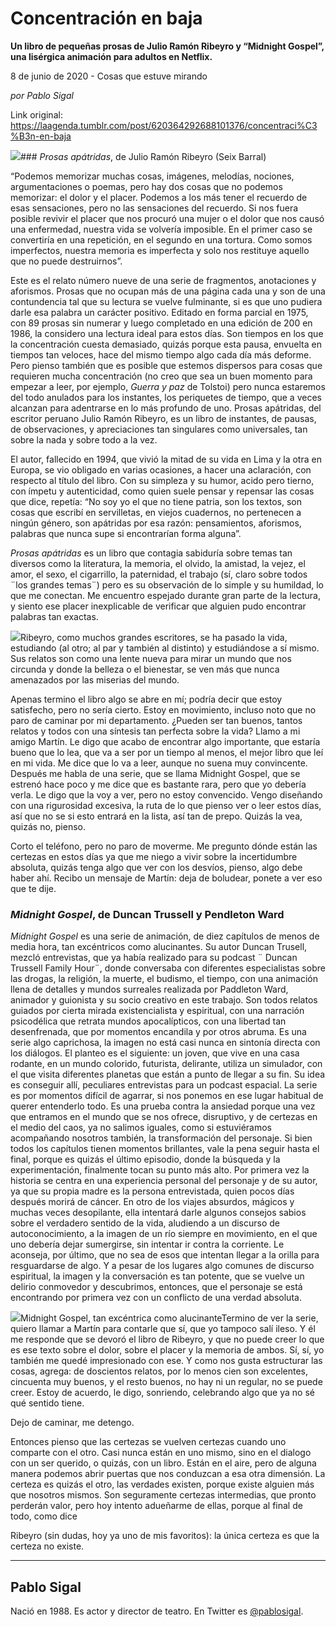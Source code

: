 # Concentración en baja

**Un libro de pequeñas prosas de Julio Ramón Ribeyro y “Midnight Gospel”, una lisérgica animación para adultos en Netflix.**

8 de junio de 2020 - Cosas que estuve mirando

_por Pablo Sigal_

Link original: https://laagenda.tumblr.com/post/620364292688101376/concentraci%C3%B3n-en-baja

![](https://64.media.tumblr.com/eac582e1322816d08873f5f66927246f/c67cf5ab79c6c501-0d/s500x750/4b6fde5edca79715e275b96bd9096b1c5004821b.jpg)### *Prosas apátridas*, de Julio Ramón Ribeyro (Seix Barral)

“Podemos memorizar muchas cosas, imágenes, melodías, nociones, argumentaciones o poemas, pero hay dos cosas que no podemos memorizar: el dolor y el placer. Podemos a los más tener el recuerdo de esas sensaciones, pero no las sensaciones del recuerdo. Si nos fuera posible revivir el placer que nos procuró una mujer o el dolor que nos causó una enfermedad, nuestra vida se volvería imposible. En el primer caso se convertiría en una repetición, en el segundo en una tortura. Como somos imperfectos, nuestra memoria es imperfecta y solo nos restituye aquello que no puede destruirnos”.


Este es el relato número nueve de una serie de fragmentos, anotaciones y aforismos. Prosas que no ocupan más de una página cada una y son de una contundencia tal que su lectura se vuelve fulminante, si es que uno pudiera darle esa palabra un carácter positivo. Editado en forma parcial en 1975, con 89 prosas sin numerar y luego completado en una edición de 200 en 1986, la considero una lectura ideal para estos días. Son tiempos en los que la concentración cuesta demasiado, quizás porque esta pausa, envuelta en tiempos tan veloces, hace del mismo tiempo algo cada día más deforme. Pero pienso también que es posible que estemos dispersos para cosas que requieren mucha concentración (no creo que sea un buen momento para empezar a leer, por ejemplo, *Guerra y paz* de Tolstoi) pero nunca estaremos del todo anulados para los instantes, los periquetes de tiempo, que a veces alcanzan para adentrarse en lo más profundo de uno. Prosas apátridas, del escritor peruano Julio Ramón Ribeyro, es un libro de instantes, de pausas, de observaciones, y apreciaciones tan singulares como universales, tan sobre la nada y sobre todo a la vez. 

El autor, fallecido en 1994, que vivió la mitad de su vida en Lima y la otra en Europa, se vio obligado en varias ocasiones, a hacer una aclaración, con respecto al título del libro. Con su simpleza y su humor, acido pero tierno, con ímpetu y autenticidad, como quien suele pensar y repensar las cosas que dice, repetía: “No soy yo el que no tiene patria, son los textos, son cosas que escribí en servilletas, en viejos cuadernos, no pertenecen a ningún género, son apátridas por esa razón: pensamientos, aforismos, palabras que nunca supe si encontrarían forma alguna”. 

*Prosas apátridas* es un libro que contagia sabiduría sobre temas tan diversos como la literatura, la memoria, el olvido, la amistad, la vejez, el amor, el sexo, el cigarrillo, la paternidad, el trabajo (sí, claro sobre todos ¨los grandes temas¨) pero es su observación de lo simple y su humildad, lo que me conectan. Me encuentro espejado durante gran parte de la lectura, y siento ese placer inexplicable de verificar que alguien pudo encontrar palabras tan exactas.


![](https://64.media.tumblr.com/028b9c9cf7965ad7bde37606eb280c32/c67cf5ab79c6c501-1a/s250x400/e18480503a39486e9e2fb844563fb433001ea6e5.jpg)Ribeyro, como muchos grandes escritores, se ha pasado la vida, estudiando (al otro; al par y también al distinto) y estudiándose a sí mismo. Sus relatos son como una lente nueva para mirar un mundo que nos circunda y donde la belleza o el bienestar, se ven más que nunca amenazados por las miserias del mundo.


Apenas termino el libro algo se abre en mí; podría decir que estoy satisfecho, pero no sería cierto. Estoy en movimiento, incluso noto que no paro de caminar por mi departamento. ¿Pueden ser tan buenos, tantos relatos y todos con una síntesis tan perfecta sobre la vida? Llamo a mi amigo Martín. Le digo que acabo de encontrar algo importante, que estaría bueno que lo lea, que va a ser por un tiempo al menos, el mejor libro que leí en mi vida. Me dice que lo va a leer, aunque no suena muy convincente. Después me habla de una serie, que se llama Midnight Gospel, que se estrenó hace poco y me dice que es bastante rara, pero que yo debería verla. Le digo que la voy a ver, pero no estoy convencido. Vengo diseñando con una rigurosidad excesiva, la ruta de lo que pienso ver o leer estos días, así que no se si esto entrará en la lista, así tan de prepo. Quizás la vea, quizás no, pienso. 

Corto el teléfono, pero no paro de moverme. Me pregunto dónde están las certezas en estos días ya que me niego a vivir sobre la incertidumbre absoluta, quizás tenga algo que ver con los desvíos, pienso, algo debe haber ahí. Recibo un mensaje de Martín: deja de boludear, ponete a ver eso que te dije. 


### *Midnight Gospel*, de Duncan Trussell y Pendleton Ward

*Midnight Gospel* es una serie de animación, de diez capítulos de menos de media hora, tan excéntricos como alucinantes. Su autor Duncan Trusell, mezcló entrevistas, que ya había realizado para su podcast ¨ Duncan Trussell Family Hour¨, donde conversaba con diferentes especialistas sobre las drogas, la religión, la muerte, el budismo, el tiempo, con una animación llena de detalles y mundos surreales realizada por Paddleton Ward, animador y guionista y su socio creativo en este trabajo. Son todos relatos guiados por cierta mirada existencialista y espiritual, con una narración psicodélica que retrata mundos apocalípticos, con una libertad tan desenfrenada, que por momentos encandila y por otros abruma. Es una serie algo caprichosa, la imagen no está casi nunca en sintonía directa con los diálogos. El planteo es el siguiente: un joven, que vive en una casa rodante, en un mundo colorido, futurista, delirante, utiliza un simulador, con el que visita diferentes planetas que están a punto de llegar a su fin. Su idea es conseguir allí, peculiares entrevistas para un podcast espacial. La serie es por momentos difícil de agarrar, si nos ponemos en ese lugar habitual de querer entenderlo todo. Es una prueba contra la ansiedad porque una vez que entramos en el mundo que se nos ofrece, disruptivo, y de certezas en el medio del caos, ya no salimos iguales, como si estuviéramos acompañando nosotros también, la transformación del personaje. Si bien todos los capítulos tienen momentos brillantes, vale la pena seguir hasta el final, porque es quizás el último episodio, donde la búsqueda y la experimentación, finalmente tocan su punto más alto. Por primera vez la historia se centra en una experiencia personal del personaje y de su autor, ya que su propia madre es la persona entrevistada, quien pocos días después morirá de cáncer. En otro de los viajes absurdos, mágicos y muchas veces desopilante, ella intentará darle algunos consejos sabios sobre el verdadero sentido de la vida, aludiendo a un discurso de autoconocimiento, a la imagen de un río siempre en movimiento, en el que uno debería dejar sumergirse, sin intentar ir contra la corriente. Le aconseja, por último, que no sea de esos que intentan llegar a la orilla para resguardarse de algo. Y a pesar de los lugares algo comunes de discurso espiritual, la imagen y la conversación es tan potente, que se vuelve un delirio conmovedor y descubrimos, entonces, que el personaje se está encontrando por primera vez con un conflicto de una verdad absoluta. 


![](https://64.media.tumblr.com/eac582e1322816d08873f5f66927246f/c67cf5ab79c6c501-0d/s500x750/4b6fde5edca79715e275b96bd9096b1c5004821b.jpg)Midnight Gospel, tan excéntrica como alucinanteTermino de ver la serie, quiero llamar a Martín para contarle que sí, que yo tampoco salí ileso. Y él me responde que se devoró el libro de Ribeyro, y que no puede creer lo que es ese texto sobre el dolor, sobre el placer y la memoria de ambos. Sí, sí, yo también me quedé impresionado con ese. Y como nos gusta estructurar las cosas, agrega: de doscientos relatos, por lo menos cien son excelentes, cincuenta muy buenos, y el resto buenos, no hay ni un regular, no se puede creer. Estoy de acuerdo, le digo, sonriendo, celebrando algo que ya no sé qué sentido tiene. 

Dejo de caminar, me detengo.

Entonces pienso que las certezas se vuelven certezas cuando uno comparte con el otro. Casi nunca están en uno mismo, sino en el dialogo con un ser querido, o quizás, con un libro. Están en el aire, pero de alguna manera podemos abrir puertas que nos conduzcan a esa otra dimensión. La certeza es quizás el otro, las verdades existen, porque existe alguien más que nosotros mismos. Son seguramente certezas intermedias, que pronto perderán valor, pero hoy intento adueñarme de ellas, porque al final de todo, como dice 

Ribeyro (sin dudas, hoy ya uno de mis favoritos): la única certeza es que la certeza no existe.



---

 Pablo Sigal
------------

 Nació en 1988. Es actor y director de teatro. En Twitter es [@pablosigal](https://twitter.com/pablosigal). 

